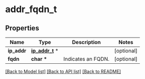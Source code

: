 # addr_fqdn_t

## Properties
Name | Type | Description | Notes
------------ | ------------- | ------------- | -------------
**ip_addr** | [**ip_addr_t**](ip_addr.md) \* |  | [optional] 
**fqdn** | **char \*** | Indicates an FQDN. | [optional] 

[[Back to Model list]](../README.md#documentation-for-models) [[Back to API list]](../README.md#documentation-for-api-endpoints) [[Back to README]](../README.md)


